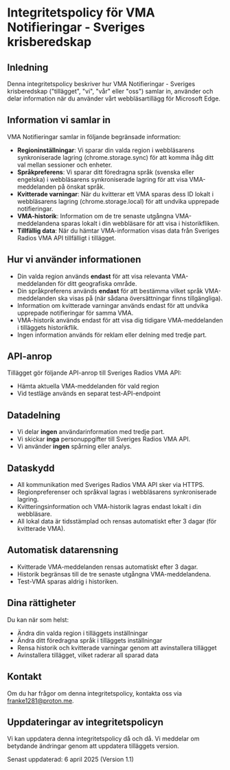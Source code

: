 # Integritetspolicy för VMA Notifieringar - Sveriges krisberedskap

## Inledning
Denna integritetspolicy beskriver hur VMA Notifieringar - Sveriges krisberedskap ("tillägget", "vi", "vår" eller "oss") samlar in, använder och delar information när du använder vårt webbläsartillägg för Microsoft Edge.

## Information vi samlar in
VMA Notifieringar samlar in följande begränsade information:

- **Regioninställningar**: Vi sparar din valda region i webbläsarens synkroniserade lagring (chrome.storage.sync) för att komma ihåg ditt val mellan sessioner och enheter.
- **Språkpreferens**: Vi sparar ditt föredragna språk (svenska eller engelska) i webbläsarens synkroniserade lagring för att visa VMA-meddelanden på önskat språk.
- **Kvitterade varningar**: När du kvitterar ett VMA sparas dess ID lokalt i webbläsarens lagring (chrome.storage.local) för att undvika upprepade notifieringar.
- **VMA-historik**: Information om de tre senaste utgångna VMA-meddelandena sparas lokalt i din webbläsare för att visa i historikfliken.
- **Tillfällig data**: När du hämtar VMA-information visas data från Sveriges Radios VMA API tillfälligt i tillägget.

## Hur vi använder informationen
- Din valda region används **endast** för att visa relevanta VMA-meddelanden för ditt geografiska område.
- Din språkpreferens används **endast** för att bestämma vilket språk VMA-meddelanden ska visas på (när sådana översättningar finns tillgängliga).
- Information om kvitterade varningar används endast för att undvika upprepade notifieringar för samma VMA.
- VMA-historik används endast för att visa dig tidigare VMA-meddelanden i tilläggets historikflik.
- Ingen information används för reklam eller delning med tredje part.

## API-anrop
Tillägget gör följande API-anrop till Sveriges Radios VMA API:
- Hämta aktuella VMA-meddelanden för vald region
- Vid testläge används en separat test-API-endpoint

## Datadelning
- Vi delar **ingen** användarinformation med tredje part.
- Vi skickar **inga** personuppgifter till Sveriges Radios VMA API.
- Vi använder **ingen** spårning eller analys.

## Dataskydd
- All kommunikation med Sveriges Radios VMA API sker via HTTPS.
- Regionpreferenser och språkval lagras i webbläsarens synkroniserade lagring.
- Kvitteringsinformation och VMA-historik lagras endast lokalt i din webbläsare.
- All lokal data är tidsstämplad och rensas automatiskt efter 3 dagar (för kvitterade VMA).

## Automatisk datarensning
- Kvitterade VMA-meddelanden rensas automatiskt efter 3 dagar.
- Historik begränsas till de tre senaste utgångna VMA-meddelandena.
- Test-VMA sparas aldrig i historiken.

## Dina rättigheter
Du kan när som helst:
- Ändra din valda region i tilläggets inställningar
- Ändra ditt föredragna språk i tilläggets inställningar
- Rensa historik och kvitterade varningar genom att avinstallera tillägget
- Avinstallera tillägget, vilket raderar all sparad data

## Kontakt
Om du har frågor om denna integritetspolicy, kontakta oss via franke1281@proton.me.

## Uppdateringar av integritetspolicyn
Vi kan uppdatera denna integritetspolicy då och då. Vi meddelar om betydande ändringar genom att uppdatera tilläggets version.

Senast uppdaterad: 6 april 2025 (Version 1.1)